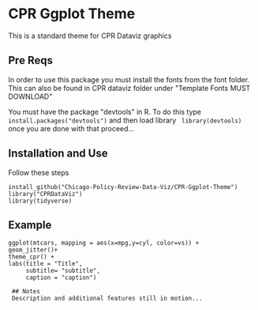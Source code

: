 # CPR Ggplot Theme
 This is a standard theme for CPR Dataviz graphics
 
 ## Pre Reqs
 In order to use this package you must install the fonts from the font folder. This can also be found in CPR dataviz folder under "Template Fonts MUST DOWNLOAD"
 
 You must have the package "devtools" in R. To do this type ```install.packages("devtools")``` and then load library ``` library(devtools)``` once you are done with that proceed...
 
 ## Installation and Use
 Follow these steps
 
 ```
 install_github("Chicago-Policy-Review-Data-Viz/CPR-Ggplot-Theme")
library("CPRDataViz")
library(tidyverse)
```
 
  ## Example
  
  ``` 
ggplot(mtcars, mapping = aes(x=mpg,y=cyl, color=vs)) +
  geom_jitter()+
  theme_cpr() +
  labs(title = "Title",
       subtitle= "subtitle",
       caption = "caption")
   ``` 
   
     ## Notes
     Description and additional features still in motion...

  
